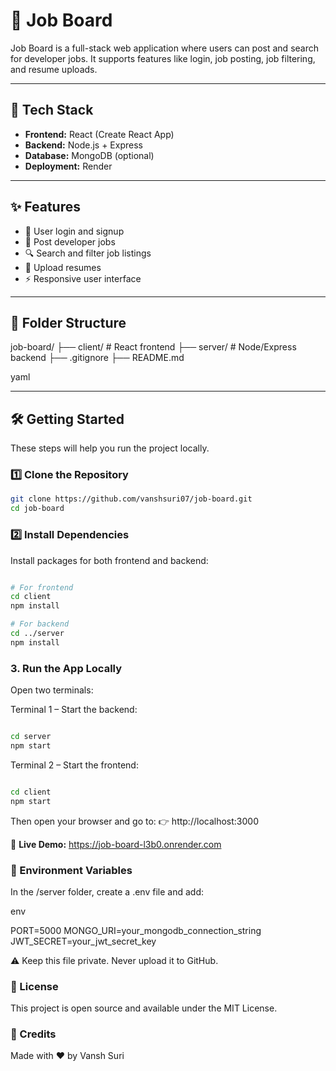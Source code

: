 # 💼 Job Board

Job Board is a full-stack web application where users can post and search for developer jobs. It supports features like login, job posting, job filtering, and resume uploads.

---

## 🚀 Tech Stack

- **Frontend:** React (Create React App)
- **Backend:** Node.js + Express
- **Database:** MongoDB (optional)
- **Deployment:** Render

---

## ✨ Features

- 🔐 User login and signup
- 📝 Post developer jobs
- 🔍 Search and filter job listings
- 📄 Upload resumes
- ⚡ Responsive user interface

---

## 📁 Folder Structure

job-board/ ├── client/ # React frontend ├── server/ # Node/Express backend ├── .gitignore ├── README.md

yaml

---

## 🛠️ Getting Started

These steps will help you run the project locally.

### 1️⃣ Clone the Repository

```bash
git clone https://github.com/vanshsuri07/job-board.git
cd job-board
```

### 2️⃣ Install Dependencies

Install packages for both frontend and backend:

```bash

# For frontend
cd client
npm install

# For backend
cd ../server
npm install
```

### 3. Run the App Locally

Open two terminals:

Terminal 1 – Start the backend:

```bash

cd server
npm start

```

Terminal 2 – Start the frontend:

```bash

cd client
npm start

```

Then open your browser and go to:
👉 http://localhost:3000

🚀 **Live Demo:**
https://job-board-l3b0.onrender.com

### 🔐 Environment Variables

In the /server folder, create a .env file and add:

env

PORT=5000
MONGO_URI=your_mongodb_connection_string
JWT_SECRET=your_jwt_secret_key

⚠️ Keep this file private. Never upload it to GitHub.

### 🧾 License

This project is open source and available under the MIT License.

### 🙌 Credits

Made with ❤️ by Vansh Suri

